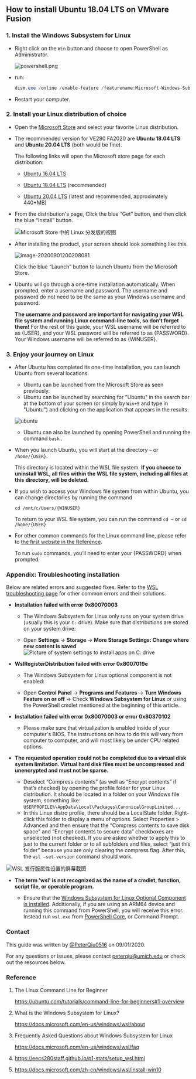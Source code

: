 ## How to install Ubuntu 18.04 LTS on VMware Fusion

### 1. Install the Windows Subsystem for Linux

- Right click on the `Win` button and choose to open PowerShell as Administrator.

  ![powershell.png](images/powershell.png)

- run:

  ```powershell
  dism.exe /online /enable-feature /featurename:Microsoft-Windows-Subsystem-Linux /all /norestart
  ```

- Restart your computer.

  

### 2. Install your Linux distribution of choice

- Open the [Microsoft Store](https://aka.ms/wslstore) and select your favorite Linux distribution.

- The recommended version for VE280 FA2020 are **Ubuntu 18.04 LTS** and **Ubuntu 20.04 LTS** (both would be fine).

  The following links will open the Microsoft store page for each distribution:

  - [Ubuntu 16.04 LTS](https://www.microsoft.com/store/apps/9pjn388hp8c9)

  - [Ubuntu 18.04 LTS](https://www.microsoft.com/store/apps/9N9TNGVNDL3Q) (recommended)

  - [Ubuntu 20.04 LTS](https://www.microsoft.com/store/apps/9n6svws3rx71) (latest and recommended, approximately 440+MB)

- From the distribution's page, Click the blue “Get”
  button, and then click the blue “Install” button.
  
  
  
  ![Microsoft Store 中的 Linux 分发版的视图](https://docs.microsoft.com/zh-cn/windows/wsl/media/store.png)
  
  
  
- After installing the product, your screen should look something like this.

  

  ![image-20200901200208081](images/install.png)

  Click the blue “Launch” button to launch Ubuntu from the Microsoft Store.

  

- Ubuntu will go through a one-time installation automatically. When
  prompted, enter a username and password. The username and password
  do not need to be the same as your Windows username and password. 
  
  **The username and password are important for navigating your WSL file system and running Linux command-line tools, so don’t forget them!** For the rest of this guide, your WSL username will be referred to as {USER}, and your WSL password will be referred to as {PASSWORD}. Your Windows username will be referred to as {WINUSER}.
  


### 3. Enjoy your journey on Linux

+ After Ubuntu has completed its one-time installation, you can launch
  Ubuntu from several locations. 

  + Ubuntu can be launched from the Microsoft
    Store as seen previously. 
  + Ubuntu can be launched by searching for "Ubuntu"
    in the search bar at the bottom of your screen (or simply by `Win+S` and type in "Ubuntu") and clicking on the
    application that appears in the results. 

  ![ubuntu](images/ubuntu.png)

  + Ubuntu can also be launched by
    opening PowerShell and running the command `bash` .

+ When you launch Ubuntu, you will start at the directory
  `~` or `/home/{USER}`.

  This directory is located within the WSL file system. **If you choose to**
  **uninstall WSL, all files within the WSL file system, including all files at this**
  **directory, will be deleted.**  

+ If you wish to access your Windows file system from within Ubuntu, you can change directories by running the command

  ```
  cd /mnt/c/Users/{WINUSER}
  ```

  To return to your WSL file system, you can run the command `cd ~` or `cd /home/{USER}`

+ For other common commands for the Linux command line, please refer to [the first website in the Reference](https://ubuntu.com/tutorials/command-line-for-beginners#1-overview).

  To run `sudo` commands, you’ll need to enter your {PASSWORD} when prompted.



### Appendix: Troubleshooting installation

Below are related errors and suggested fixes. Refer to the [WSL troubleshooting page](https://docs.microsoft.com/zh-cn/windows/wsl/troubleshooting) for other common errors and their solutions.

- **Installation failed with error 0x80070003**
  - The Windows Subsystem for Linux only runs on your system drive (usually this is your `C:` drive). Make sure that distributions are stored on your system drive:
  
  - Open **Settings** -> **Storage** -> **More Storage Settings: Change where new content is saved** ![Picture of system settings to install apps on C: drive](https://docs.microsoft.com/zh-cn/windows/wsl/media/appstorage.png)
  
    
- **WslRegisterDistribution failed with error 0x8007019e**
  
  - The Windows Subsystem for Linux optional component is not enabled:
  
  - Open **Control Panel** -> **Programs and Features** -> **Turn Windows Feature on or off** -> Check **Windows Subsystem for Linux** or using the PowerShell cmdlet mentioned at the beginning of this article.
  
    
- **Installation failed with error 0x80070003 or error 0x80370102**
  
  - Please make sure that virtualization is enabled inside of your computer's BIOS. The instructions on how to do this will vary from computer to computer, and will most likely be under CPU related options.
  
    
- **The requested operation could not be completed due to a virtual disk system limitation. Virtual hard disk files must be uncompressed and unencrypted and must not be sparse.**
  - Deselect “Compress contents” (as well as “Encrypt contents” if that’s checked) by opening the profile folder for your Linux distribution. It should be located in a folder on your Windows file system, something like: `USERPROFILE%\AppData\Local\Packages\CanonicalGroupLimited...`
  - In this Linux distro profile, there should be a LocalState folder. Right-click this folder to display a menu of options. Select Properties > Advanced and then ensure that the “Compress contents to save disk space” and “Encrypt contents to secure data” checkboxes are unselected (not checked). If you are asked whether to apply this to just to the current folder or to all subfolders and files, select “just this folder” because you are only clearing the compress flag. After this, the `wsl –set-version` command should work.

![WSL 发行版属性设置的屏幕截图](https://docs.microsoft.com/zh-cn/windows/wsl/media/troubleshooting-virtualdisk-compress.png)

- **The term 'wsl' is not recognized as the name of a cmdlet, function, script file, or operable program.**

  - Ensure that the [Windows Subsystem for Linux Optional Component is installed](https://docs.microsoft.com/zh-cn/windows/wsl/install-win10#enable-the-virtual-machine-platform-optional-component). Additionally, if you are using an ARM64 device and running this command from PowerShell, you will receive this error. Instead run `wsl.exe` from [PowerShell Core](https://docs.microsoft.com/zh-cn/powershell/scripting/install/installing-powershell-core-on-windows?view=powershell-6), or Command Prompt.

    

### Contact

This guide was written by [@PeterQiu0516](https://github.com/PeterQiu0516) on 09/01/2020. 

For any questions or issues, please contact peterqiu@umich.edu or check out the resources below.



### Reference

1. The Linux Command Line for Beginner
   
   https://ubuntu.com/tutorials/command-line-for-beginners#1-overview
   
2. What is the Windows Subsystem for Linux?

   https://docs.microsoft.com/en-us/windows/wsl/about

3. Frequently Asked Questions about Windows Subsystem for Linux

   https://docs.microsoft.com/en-us/windows/wsl/faq

4. https://eecs280staff.github.io/p1-stats/setup_wsl.html

5. https://docs.microsoft.com/zh-cn/windows/wsl/install-win10